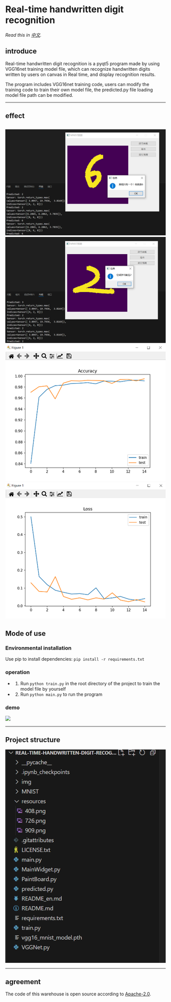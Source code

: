 # Real-time handwritten digit recognition

*Read this in [中文](README.md).*
## introduce

Real-time handwritten digit recognition is a pyqt5 program made by using VGG16net training model file, which can recognize handwritten digits written by users on canvas in Real time, and display recognition results.

The program includes VGG16net training code, users can modify the training code to train their own model file, the predicted.py file loading model file path can be modified.

-----
## effect
![](resources/726.png)
![](resources/909.png)
![](resources/632.png)
![](resources/641.png)
-----

## Mode of use
### Environmental installation
Use pip to install dependencies: `pip install -r requirements.txt`

### operation
- 1. Run `python train.py` in the root directory of the project to train the model file by yourself
- 2. Run `python main.py` to run the program

### demo
![](resources/073.gif)

-----

## Project structure
![](resources/408.png)

-----
## agreement
The code of this warehouse is open source according to [Apache-2.0](LICENSE).
